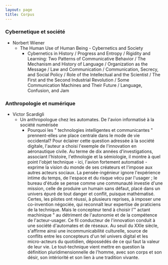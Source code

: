 ```yaml
---
layout: page
title: Corpus
---
```


### Cybernetique et société
* Norbert Wiener
   * The Human Use of Human Being - Cybernetics and Society
      * Cybernetics in History / Progress and Entropy / Rigidity and Learning: Two Patterns of Communicative Behavior / The Mechanism and History of Language / Organization as the Message / Law and Communication / Communication, Secrecy, and Social Policy / Role of the Intellectual and the Scientist / The First and the Second Industrial Revolution / Some Communication Machines and Their Future / Language, Confusion, and Jam



### Anthropologie et numérique
* Victor Scardigli
   * Un anthropologue chez les automates. De l'avion informatisé à la société numérisée
      * Pourquoi les " technologies intelligentes et communicantes " prennent-elles une place centrale dans le mode de vie occidental? Pour éclairer cette question adressée à la société digitale, l'auteur a choisi l'exemple de l'innovation en aéronautique civile.  Au terme de dix années d'investigations, associant l'histoire, l'ethnologie et la sémiologie, il montre à quel point l'objet technique - ici, l'avion fortement automatisé - exprime la vision du monde de ses créateurs et l'impose aux autres acteurs sociaux.  La pensée-ingénieur ignore l'expérience intime du temps, de l'espace et du risque vécu par l'usager ; le bureau d'étude se pense comme une communauté investie d'une mission, celle de produire un humain sans défaut, placé dans un univers épuré de tout danger et conflit, puisque mathématisé. Certes, les pilotes ont réussi, à plusieurs reprises, à imposer une co-invention négociée, qui reconnaît leur expertise de praticiens de la technique. Mais le concepteur tend à choisir l'" actant machinique " au détriment de l'autonomie et de la compétence de l'acteur-usager. Ce fil conducteur de l'innovation conduit à une société d'automates et de réseaux. Au seuil du XXIe siècle, s'affirme ainsi une incommunicabilité culturelle, source de conflits entre les concepteurs d'un tel univers digital et les micro-acteurs du quotidien, dépossédés de ce qui faut la valeur de leur vie. Le tout-technique vient mettre en question la définition pluridimensionnelle de l'homme, avec son corps et son désir, son intériorité et son lien à une tradition vivante.


